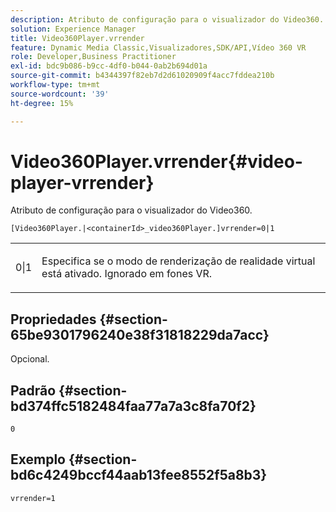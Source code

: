 ```yaml
---
description: Atributo de configuração para o visualizador do Video360.
solution: Experience Manager
title: Video360Player.vrrender
feature: Dynamic Media Classic,Visualizadores,SDK/API,Vídeo 360 VR
role: Developer,Business Practitioner
exl-id: bdc9b086-b9cc-4df0-b044-0ab2b694d01a
source-git-commit: b4344397f82eb7d2d61020909f4acc7fddea210b
workflow-type: tm+mt
source-wordcount: '39'
ht-degree: 15%

---
```


# Video360Player.vrrender{#video-player-vrrender}

Atributo de configuração para o visualizador do Video360.

`[Video360Player.|<containerId>_video360Player.]vrrender=0|1`

<table id="table_2A4F898BBF88417DB0834B7F78637F5D"> 
 <tbody> 
  <tr> 
   <td colname="col1"> <p> <span class="codeph"> 0|1</span> </p> </td> 
   <td colname="col2"> <p>Especifica se o modo de renderização de realidade virtual está ativado. Ignorado em fones VR. </p> </td> 
  </tr> 
 </tbody> 
</table>

## Propriedades {#section-65be9301796240e38f31818229da7acc}

Opcional.

## Padrão {#section-bd374ffc5182484faa77a7a3c8fa70f2}

`0`

## Exemplo {#section-bd6c4249bccf44aab13fee8552f5a8b3}

`vrrender=1`
